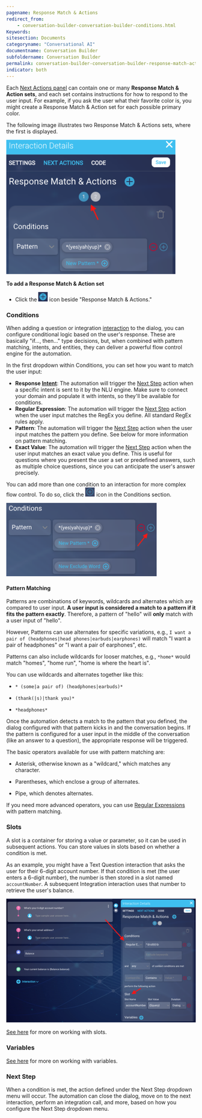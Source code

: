 ```yaml
---
pagename: Response Match & Actions
redirect_from:
    - conversation-builder-conversation-builder-conditions.html
Keywords:
sitesection: Documents
categoryname: "Conversational AI"
documentname: Conversation Builder
subfoldername: Conversation Builder
permalink: conversation-builder-conversation-builder-response-match-actions.html
indicator: both
---
```


Each [Next Actions panel](conversation-builder-conversation-builder-interaction-details.html#next-actions) can contain one or many **Response Match & Action sets**, and each set contains instructions for how to respond to the user input. For example, if you ask the user what their favorite color is, you might create a Response Match & Action set for each possible primary color.

The following image illustrates two Response Match & Actions sets, where the first is displayed.

<img style="width:450px" class="fancyimage" src="img/ConvoBuilder/interactionDetails_sets.png">

**To add a Response Match & Action set**
* Click the <img style="width:25px" src="img/ConvoBuilder/icon_addResponseMatchSet.png"> icon beside "Response Match & Actions."

### Conditions

When adding a question or integration [interaction](conversation-builder-conversation-builder-interactions.html) to the dialog, you can configure conditional logic based on the user's response. These are basically "if..., then..." type decisions, but, when combined with pattern matching, intents, and entities, they can deliver a powerful flow control engine for the automation.

In the first dropdown within Conditions, you can set how you want to match the user input: 

* **Response [Intent](conversation-builder-intent-builder-overview.html)**: The automation will trigger the [Next Step](#next-step) action when a specific intent is sent to it by the NLU engine. Make sure to connect your domain and populate it with intents, so they'll be available for conditions.
* **Regular Expression**: The automation will trigger the [Next Step](#next-step) action when the user input matches the RegEx you define. All standard RegEx rules apply.
* **Pattern**: The automation will trigger the [Next Step](#next-step) action when the user input matches the pattern you define. See below for more information on pattern matching.
* **Exact Value**: The automation will trigger the [Next Step](#next-step) action when the user input matches an exact value you define. This is useful for questions where you present the user a set or predefined answers, such as multiple choice questions, since you can anticipate the user's answer precisely.

You can add more than one condition to an interaction for more complex flow control. To do so, click the <img style="width:25px" src="img/ConvoBuilder/icon_addCondition.png"> icon in the Conditions section.

<img style="width:400px" class="fancyimage" src="img/ConvoBuilder/interactionDetails_addCondition.png">

#### Pattern Matching

Patterns are combinations of keywords, wildcards and alternates which are compared to user input. **A user input is considered a match to a pattern if it fits the pattern exactly**. Therefore, a pattern of "hello" will **only** match with a user input of "hello". 

However, Patterns can use alternates for specific variations, e.g., `I want a pair of (headphones|head phones|earbuds|earphones)` will match "I want a pair of headphones" or "I want a pair of earphones", etc. 

Patterns can also include wildcards for looser matches, e.g., `*home*` would match "homes", "home run", "home is where the heart is".

You can use wildcards and alternates together like this:

* `* (some|a pair of) (headphones|earbuds)*`

* `(thank(|s)|thank you)*`

* `*headphones*`

Once the automation detects a match to the pattern that you defined, the dialog configured with that pattern kicks in and the conversation begins. If the pattern is configured for a user input in the middle of the conversation (like an answer to a question), the appropriate response will be triggered.

The basic operators available for use with pattern matching are:

* Asterisk, otherwise known as a "wildcard," which matches any character.

* Parentheses, which enclose a group of alternates.

* Pipe, which denotes alternates.

If you need more advanced operators, you can use [Regular Expressions](http://www.rexegg.com/regex-quickstart.html) with pattern matching.

### Slots

A slot is a container for storing a value or parameter, so it can be used in subsequent actions. You can store values in slots based on whether a condition is met.

As an example, you might have a Text Question interaction that asks the user for their 6-digit account number. If that condition is met (the user enters a 6-digit number), the number is then stored in a slot named `accountNumber`. A subsequent Integration interaction uses that number to retrieve the user's balance.

<img class="fancyimage" width="750" src="img/ConvoBuilder/interactionDetails_slots.png">

[See here](conversation-builder-conversation-builder-variables-slots.html#slots) for more on working with slots.

### Variables

[See here](conversation-builder-conversation-builder-variables-slots.html#variables) for more on working with variables.

### Next Step

When a condition is met, the action defined under the Next Step dropdown menu will occur. The automation can close the dialog, move on to the next interaction, perform an integration call, and more, based on how you configure the Next Step dropdown menu.